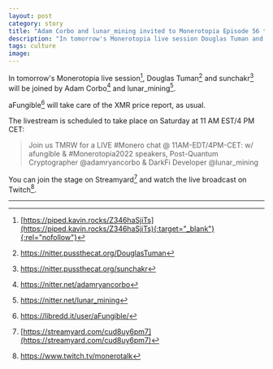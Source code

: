 ```yaml
---
layout: post
category: story
title: "Adam Corbo and lunar_mining invited to Monerotopia Episode 56 tomorrow at 11 AM EST"
description: "In tomorrow's Monerotopia live session Douglas Tuman and sunchakr will be joined by Adam Corbo and lunar_mining."
tags: culture
image: 
---
```


In tomorrow's Monerotopia live session[^1], Douglas Tuman[^2] and sunchakr[^3] will be joined by Adam Corbo[^4] and lunar_mining[^5]. 

aFungible[^6] will take care of the XMR price report, as usual.

The livestream is scheduled to take place on Saturday at 11 AM EST/4 PM CET:

>Join us TMRW for a LIVE #Monero chat @ 11AM-EDT/4PM-CET: w/ afungible & #Monerotopia2022 speakers, Post-Quantum Cryptographer @adamryancorbo & DarkFi Developer @lunar_mining

You can join the stage on Streamyard[^7] and watch the live broadcast on Twitch[^8].

---

[^1]: [https://piped.kavin.rocks/Z346haSjiTs](https://piped.kavin.rocks/Z346haSjiTs){:target="_blank"}{:rel="nofollow"}
[^2]: https://nitter.pussthecat.org/DouglasTuman
[^3]: https://nitter.pussthecat.org/sunchakr
[^4]: https://nitter.net/adamryancorbo
[^5]: https://nitter.net/lunar_mining
[^6]: https://libredd.it/user/aFungible/
[^7]: [https://streamyard.com/cud8uy6pm7](https://streamyard.com/cud8uy6pm7)
[^8]: https://www.twitch.tv/monerotalk


